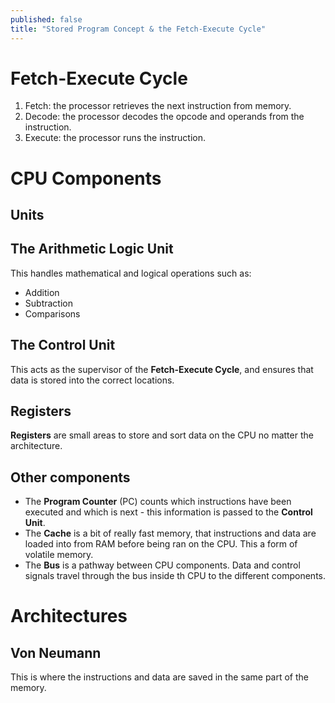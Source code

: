 ```yaml
---
published: false
title: "Stored Program Concept & the Fetch-Execute Cycle"
---
```

# Fetch-Execute Cycle

1. Fetch: the processor retrieves the next instruction from memory.
2. Decode: the processor decodes the opcode and operands from the instruction.
3. Execute: the processor runs the instruction.

# CPU Components

## Units

## The Arithmetic Logic Unit

This handles mathematical and logical operations such as:
+ Addition
+ Subtraction
+ Comparisons

## The Control Unit

This acts as the supervisor of the **Fetch-Execute Cycle**, and ensures that data is stored into the correct locations.

## Registers

**Registers** are small areas to store and sort data on the CPU no matter the architecture.

## Other components

+ The **Program Counter** (PC) counts which instructions have been executed and which is next - this information is passed to the **Control Unit**.
+ The **Cache** is a bit of really fast memory, that instructions and data are loaded into from RAM before being ran on the CPU. This a form of volatile memory.
+ The **Bus** is a pathway between CPU components. Data and control signals travel through the bus inside th CPU to the different components.

# Architectures

## Von Neumann
This is where the instructions and data are saved in the same part of the memory.

